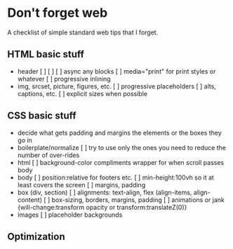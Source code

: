# Don't forget web
A checklist of simple standard web tips that I forget.

## HTML basic stuff
  - header
    [ ] <meta charset="UTF-8">
    [ ] <meta name="viewport" content="width=device-width, initial-scale=1">
    [ ] async any blocks
    [ ] media="print" for print styles or whatever
    [ ] progressive inlining
  - img, srcset, picture, figures, etc.
    [ ] progressive placeholders
    [ ] alts, captions, etc.
    [ ] explicit sizes when possible


## CSS basic stuff
  - decide what gets padding and margins the elements or the boxes they go in
  - boilerplate/normalize
    [ ] try to use only the ones you need to reduce the number of over-rides
  - html
    [ ] background-color compliments wrapper for when scroll passes body
  - body
    [ ] position:relative for footers etc.
    [ ] min-height:100vh so it at least covers the screen
    [ ] margins, padding
  - box (div, section)
    [ ] alignments: text-align, flex (align-items, align-content)
    [ ] box-sizing, borders, margins, padding
    [ ] animations or jank {will-change:transform opacity or transform:translateZ(0)}
  - images
    [ ] placeholder backgrounds

## Optimization
